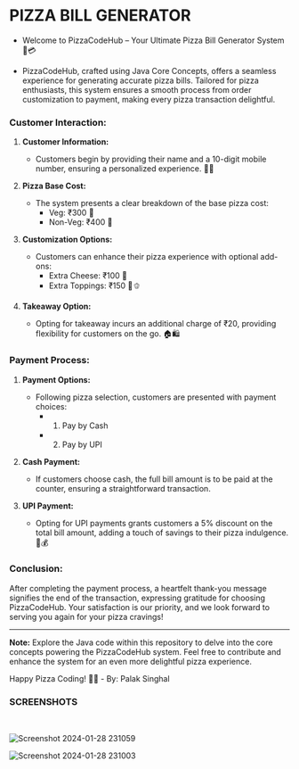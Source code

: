 
# PIZZA BILL GENERATOR

 * Welcome to PizzaCodeHub – Your Ultimate Pizza Bill Generator System 🍕💳
 
 * PizzaCodeHub, crafted using Java Core Concepts, offers a seamless experience for generating accurate pizza bills. Tailored for pizza enthusiasts, this system ensures a smooth process from order customization to payment, making every pizza transaction delightful.

### Customer Interaction:

1. **Customer Information:**
    - Customers begin by providing their name and a 10-digit mobile number, ensuring a personalized experience. 📱👤

2. **Pizza Base Cost:**
    - The system presents a clear breakdown of the base pizza cost:
        - Veg: ₹300 🌱
        - Non-Veg: ₹400 🍗

3. **Customization Options:**
    - Customers can enhance their pizza experience with optional add-ons:
        - Extra Cheese: ₹100 🧀
        - Extra Toppings: ₹150 🍅🫑

4. **Takeaway Option:**
    - Opting for takeaway incurs an additional charge of ₹20, providing flexibility for customers on the go. 🏠🛍️

### Payment Process:

1. **Payment Options:**
    - Following pizza selection, customers are presented with payment choices:
        - 1. Pay by Cash
        - 2. Pay by UPI

2. **Cash Payment:**
    - If customers choose cash, the full bill amount is to be paid at the counter, ensuring a straightforward transaction.

3. **UPI Payment:**
    - Opting for UPI payments grants customers a 5% discount on the total bill amount, adding a touch of savings to their pizza indulgence. 💸💰

### Conclusion:
After completing the payment process, a heartfelt thank-you message signifies the end of the transaction, expressing gratitude for choosing PizzaCodeHub. Your satisfaction is our priority, and we look forward to serving you again for your pizza cravings!

---

**Note:** Explore the Java code within this repository to delve into the core concepts powering the PizzaCodeHub system. Feel free to contribute and enhance the system for an even more delightful pizza experience.

Happy Pizza Coding! 🍕🚀 - By: Palak Singhal

### SCREENSHOTS
<br>

![Screenshot 2024-01-28 231059](https://github.com/Palak0248/Pizza-Bill-Generator/assets/115970731/35f19a16-4234-4a0b-92ed-f9147aa26b45)

![Screenshot 2024-01-28 231003](https://github.com/Palak0248/Pizza-Bill-Generator/assets/115970731/262774cf-ec24-4e19-882a-66e7e5258961)





